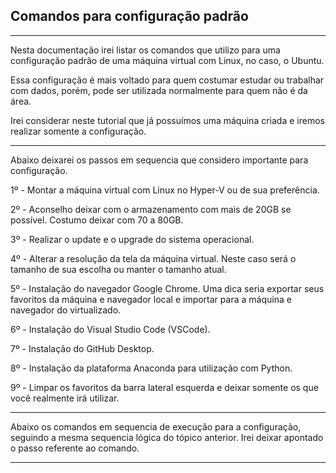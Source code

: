 ## Comandos para configuração padrão

---

Nesta documentação irei listar os comandos que utilizo para uma configuração padrão de uma máquina virtual com Linux, no caso, o Ubuntu.

Essa configuração é mais voltado para quem costumar estudar ou trabalhar com dados, porém, pode ser utilizada normalmente para quem não é da área.

Irei considerar neste tutorial que já possuímos uma máquina criada e iremos realizar somente a configuração.

---

Abaixo deixarei os passos em sequencia que considero importante para configuração.

1º - Montar a máquina virtual com Linux no Hyper-V ou de sua preferência.

2º - Aconselho deixar com o armazenamento com mais de 20GB se possível. Costumo deixar com 70 a 80GB.

3º - Realizar o update e o upgrade do sistema operacional.

4º - Alterar a resolução da tela da máquina virtual. Neste caso será o tamanho de sua escolha ou manter o tamanho atual.

5º - Instalação do navegador Google Chrome. Uma dica seria exportar seus favoritos da máquina e navegador local e importar para a máquina e navegador do virtualizado.  

6º - Instalação do Visual Studio Code (VSCode).

7º - Instalação do GitHub Desktop.

8º - Instalação da plataforma Anaconda para utilização com Python.

9º - Limpar os favoritos da barra lateral esquerda e deixar somente os que você realmente irá utilizar.

---

Abaixo os comandos em sequencia de execução para a configuração, seguindo a mesma sequencia lógica do tópico anterior. Irei deixar apontado o passo referente ao comando.

---
